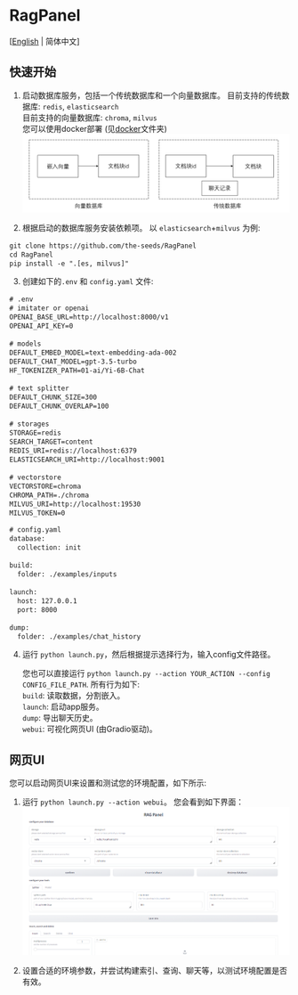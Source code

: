 # RagPanel
[[English](README.md) | 简体中文]
## 快速开始
1. 启动数据库服务，包括一个传统数据库和一个向量数据库。
目前支持的传统数据库: `redis`,  `elasticsearch`  
目前支持的向量数据库: `chroma`, `milvus`  
您可以使用docker部署 (见[docker](docker)文件夹)
![database_zh](assets/database_zh.png)

2. 根据启动的数据库服务安装依赖项。 以 `elasticsearch`+`milvus` 为例:
```
git clone https://github.com/the-seeds/RagPanel
cd RagPanel
pip install -e ".[es, milvus]"
```

3. 创建如下的`.env` 和 `config.yaml` 文件:
```
# .env
# imitater or openai
OPENAI_BASE_URL=http://localhost:8000/v1
OPENAI_API_KEY=0

# models
DEFAULT_EMBED_MODEL=text-embedding-ada-002
DEFAULT_CHAT_MODEL=gpt-3.5-turbo
HF_TOKENIZER_PATH=01-ai/Yi-6B-Chat

# text splitter
DEFAULT_CHUNK_SIZE=300
DEFAULT_CHUNK_OVERLAP=100

# storages
STORAGE=redis
SEARCH_TARGET=content
REDIS_URI=redis://localhost:6379
ELASTICSEARCH_URI=http://localhost:9001

# vectorstore
VECTORSTORE=chroma
CHROMA_PATH=./chroma
MILVUS_URI=http://localhost:19530
MILVUS_TOKEN=0
```

```
# config.yaml
database:
  collection: init

build:
  folder: ./examples/inputs

launch:
  host: 127.0.0.1
  port: 8000

dump:
  folder: ./examples/chat_history
```

4. 运行 `python launch.py`，然后根据提示选择行为，输入config文件路径。  

   您也可以直接运行 `python launch.py --action YOUR_ACTION --config CONFIG_FILE_PATH`. 所有行为如下:  
   `build`: 读取数据，分割嵌入。  
   `launch`: 启动app服务。  
   `dump`: 导出聊天历史。  
   `webui`: 可视化网页UI (由Gradio驱动)。
   
## 网页UI
您可以启动网页UI来设置和测试您的环境配置，如下所示:
1. 运行 `python launch.py --action webui`。 您会看到如下界面：
![Web UI](./assets/webui.png)

2. 设置合适的环境参数，并尝试构建索引、查询、聊天等，以测试环境配置是否有效。
